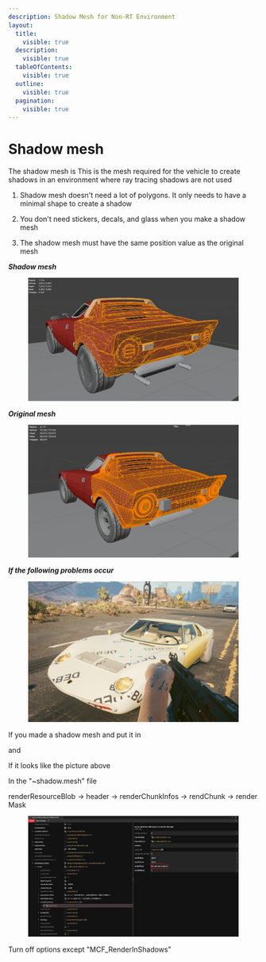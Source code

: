 ```yaml
---
description: Shadow Mesh for Non-RT Environment
layout:
  title:
    visible: true
  description:
    visible: true
  tableOfContents:
    visible: true
  outline:
    visible: true
  pagination:
    visible: true
---
```


# Shadow mesh

The shadow mesh is This is the mesh required for the vehicle to create shadows in an environment where ray tracing shadows are not used



1. Shadow mesh doesn't need a lot of polygons. It only needs to have a minimal shape to create a shadow



2. You don't need stickers, decals, and glass when you make a shadow mesh



3. The shadow mesh must have the same position value as the original mesh



_**Shadow mesh**_

<figure><img src="../../../.gitbook/assets/image (161).png" alt=""><figcaption></figcaption></figure>

_**Original mesh**_

<figure><img src="../../../.gitbook/assets/image (162).png" alt=""><figcaption></figcaption></figure>



_**If the following problems occur**_

<figure><img src="../../../.gitbook/assets/image (163).png" alt=""><figcaption></figcaption></figure>

If you made a shadow mesh and put it in

and

If it looks like the picture above

In the "\~shadow.mesh" file

renderResourceBlob -> header -> renderChunkInfos -> rendChunk -> render Mask

<figure><img src="../../../.gitbook/assets/image (164).png" alt=""><figcaption></figcaption></figure>

Turn off options except "MCF\_RenderInShadows"

